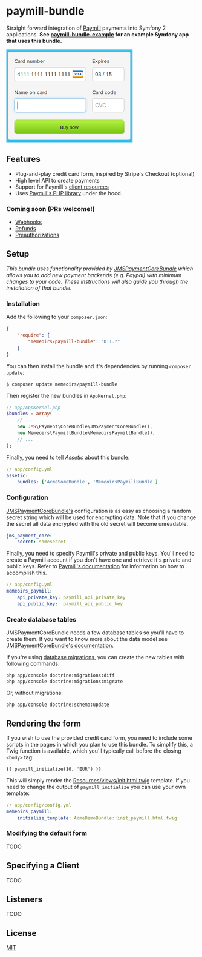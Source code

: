 # paymill-bundle
Straight forward integration of [Paymill](http://paymill.com) payments into Symfony 2 applications. **See [paymill-bundle-example](https://github.com/memeoirs/paymill-bundle-example) for an example Symfony app that uses this bundle.**

![Credit card form screenshot](Resources/doc/form.png)

## Features

* Plug-and-play credit card form, inspired by Stripe's Checkout (optional)
* High level API to create payments
* Support for Paymill's [client resources](https://www.paymill.com/it-it/documentation-3/reference/api-reference/#clients)
* Uses [Paymill's PHP library](https://github.com/Paymill/Paymill-PHP) under the hood.

### Coming soon (PRs welcome!)

* [Webhooks](https://www.paymill.com/it-it/documentation-3/reference/api-reference/#webhooks)
* [Refunds](https://www.paymill.com/it-it/documentation-3/reference/api-reference/#refunds)
* [Preauthorizations](https://www.paymill.com/it-it/documentation-3/reference/api-reference/#preauthorizations)

## Setup
*This bundle uses functionality provided by [JMSPaymentCoreBundle](https://github.com/schmittjoh/JMSPaymentCoreBundle) which allows you to add new payment backends (e.g. Paypal) with minimum changes to your code. These instructions will also guide you through the installation of that bundle.*

### Installation
Add the following to your `composer.json`:

```json
{
    "require": {
        "memeoirs/paymill-bundle": "0.1.*"
    }
}
```

You can then install the bundle and it's dependencies by running `composer update`:

    $ composer update memeoirs/paymill-bundle

Then register the new bundles in `AppKernel.php`:

```php
// app/AppKernel.php
$bundles = array(
    // ...
    new JMS\Payment\CoreBundle\JMSPaymentCoreBundle(),
    new Memeoirs\PaymillBundle\MemeoirsPaymillBundle(),
    // ...
);
```

Finally, you need to tell *Assetic* about this bundle:

```yml
// app/config.yml
assetic:
    bundles: ['AcmeSomeBundle', 'MemeoirsPaymillBundle']
```

### Configuration

[JMSPaymentCoreBundle's](https://github.com/schmittjoh/JMSPaymentCoreBundle) configuration is as easy as choosing a random secret string which will be used for encrypting data. Note that if you change the secret all data encrypted with the old secret will become unreadable.

```yml
jms_payment_core:
    secret: somesecret
```

Finally, you need to specify Paymill's private and public keys. You'll need to create a Paymill account if you don't have one and retrieve it's private and public keys. Refer to [Paymill's documentation](https://www.paymill.com/en-gb/documentation-3/introduction/brief-instructions/) for information on how to accomplish this.

```yml
// app/config.yml
memeoirs_paymill:
    api_private_key: paymill_api_private_key
    api_public_key:  paymill_api_public_key
```

### Create database tables
JMSPaymentCoreBundle needs a few database tables so you'll have to create them. If you want to know more about the data model see [JMSPaymentCoreBundle's documentation](http://jmsyst.com/bundles/JMSPaymentCoreBundle/master/model).

If you're using [database migrations](http://symfony.com/doc/current/bundles/DoctrineMigrationsBundle/index.html), you can create the new tables with following commands:

    php app/console doctrine:migrations:diff
    php app/console doctrine:migrations:migrate

Or, without migrations:

    php app/console doctrine:schema:update

## Rendering the form
If you wish to use the provided credit card form, you need to include some scripts in the pages in which you plan to use this bundle. To simplify this, a Twig function is available, which you'll typically call before the closing `<body>` tag:

```twig
{{ paymill_initialize(10, 'EUR') }}
```

This will simply render the [Resources/views/init.html.twig](Resources/views/init.html.twig) template. If you need to change the output of `paymill_initialize` you can use your own template:

```yml
// app/config/config.yml
memeoirs_paymill:
    initialize_template: AcmeDemoBundle::init_paymill.html.twig
```

### Modifying the default form
TODO

## Specifying a Client
TODO

## Listeners
TODO

## License
[MIT](Resources/meta/LICENSE)